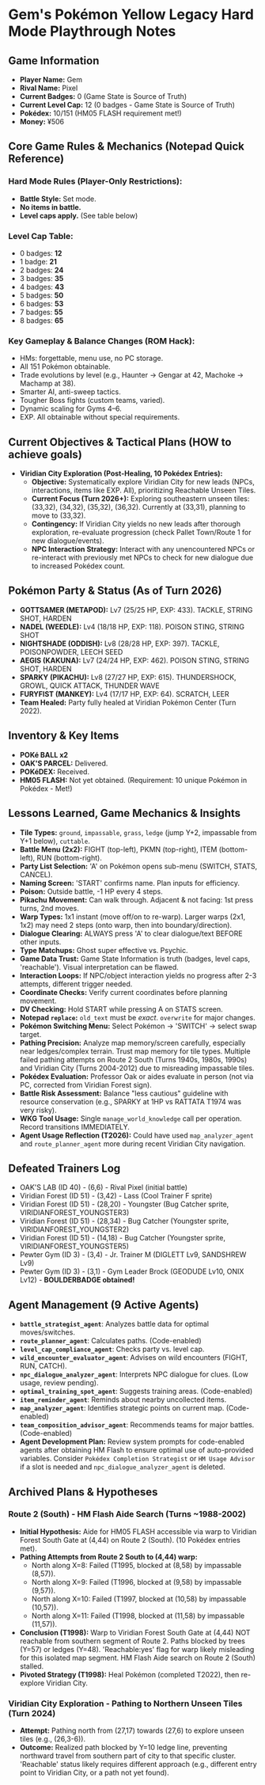 # Gem's Pokémon Yellow Legacy Hard Mode Playthrough Notes

## Game Information
*   **Player Name:** Gem
*   **Rival Name:** Pixel
*   **Current Badges:** 0 (Game State is Source of Truth)
*   **Current Level Cap:** 12 (0 badges - Game State is Source of Truth)
*   **Pokédex:** 10/151 (HM05 FLASH requirement met!)
*   **Money:** ¥506

## Core Game Rules & Mechanics (Notepad Quick Reference)
### Hard Mode Rules (Player-Only Restrictions):
*   **Battle Style:** Set mode.
*   **No items in battle.**
*   **Level caps apply.** (See table below)

### Level Cap Table:
*   0 badges: **12**
*   1 badge: **21**
*   2 badges: **24**
*   3 badges: **35**
*   4 badges: **43**
*   5 badges: **50**
*   6 badges: **53**
*   7 badges: **55**
*   8 badges: **65**

### Key Gameplay & Balance Changes (ROM Hack):
*   HMs: forgettable, menu use, no PC storage.
*   All 151 Pokémon obtainable.
*   Trade evolutions by level (e.g., Haunter → Gengar at 42, Machoke → Machamp at 38).
*   Smarter AI, anti-sweep tactics.
*   Tougher Boss fights (custom teams, varied).
*   Dynamic scaling for Gyms 4–6.
*   EXP. All obtainable without special requirements.

## Current Objectives & Tactical Plans (HOW to achieve goals)
*   **Viridian City Exploration (Post-Healing, 10 Pokédex Entries):**
    *   **Objective:** Systematically explore Viridian City for new leads (NPCs, interactions, items like EXP. All), prioritizing Reachable Unseen Tiles.
    *   **Current Focus (Turn 2026+):** Exploring southeastern unseen tiles: (33,32), (34,32), (35,32), (36,32). Currently at (33,31), planning to move to (33,32).
    *   **Contingency:** If Viridian City yields no new leads after thorough exploration, re-evaluate progression (check Pallet Town/Route 1 for new dialogue/events).
    *   **NPC Interaction Strategy:** Interact with any unencountered NPCs or re-interact with previously met NPCs to check for new dialogue due to increased Pokédex count.

## Pokémon Party & Status (As of Turn 2026)
*   **GOTTSAMER (METAPOD):** Lv7 (25/25 HP, EXP: 433). TACKLE, STRING SHOT, HARDEN
*   **NADEL (WEEDLE):** Lv4 (18/18 HP, EXP: 118). POISON STING, STRING SHOT
*   **NIGHTSHADE (ODDISH):** Lv8 (28/28 HP, EXP: 397). TACKLE, POISONPOWDER, LEECH SEED
*   **AEGIS (KAKUNA):** Lv7 (24/24 HP, EXP: 462). POISON STING, STRING SHOT, HARDEN
*   **SPARKY (PIKACHU):** Lv8 (27/27 HP, EXP: 615). THUNDERSHOCK, GROWL, QUICK ATTACK, THUNDER WAVE
*   **FURYFIST (MANKEY):** Lv4 (17/17 HP, EXP: 64). SCRATCH, LEER
*   **Team Healed:** Party fully healed at Viridian Pokémon Center (Turn 2022).

## Inventory & Key Items
*   **POKé BALL x2**
*   **OAK'S PARCEL:** Delivered.
*   **POKéDEX:** Received.
*   **HM05 FLASH:** Not yet obtained. (Requirement: 10 unique Pokémon in Pokédex - Met!)

## Lessons Learned, Game Mechanics & Insights
*   **Tile Types:** `ground`, `impassable`, `grass`, `ledge` (jump Y+2, impassable from Y+1 below), `cuttable`.
*   **Battle Menu (2x2):** FIGHT (top-left), PKMN (top-right), ITEM (bottom-left), RUN (bottom-right).
*   **Party List Selection:** 'A' on Pokémon opens sub-menu (SWITCH, STATS, CANCEL).
*   **Naming Screen:** 'START' confirms name. Plan inputs for efficiency.
*   **Poison:** Outside battle, -1 HP every 4 steps.
*   **Pikachu Movement:** Can walk through. Adjacent & not facing: 1st press turns, 2nd moves.
*   **Warp Types:** 1x1 instant (move off/on to re-warp). Larger warps (2x1, 1x2) may need 2 steps (onto warp, then into boundary/direction).
*   **Dialogue Clearing:** ALWAYS press 'A' to clear dialogue/text BEFORE other inputs.
*   **Type Matchups:** Ghost super effective vs. Psychic.
*   **Game Data Trust:** Game State Information is truth (badges, level caps, 'reachable'). Visual interpretation can be flawed.
*   **Interaction Loops:** If NPC/object interaction yields no progress after 2-3 attempts, different trigger needed.
*   **Coordinate Checks:** Verify current coordinates before planning movement.
*   **DV Checking:** Hold START while pressing A on STATS screen.
*   **Notepad `replace`:** `old_text` must be *exact*. `overwrite` for major changes.
*   **Pokémon Switching Menu:** Select Pokémon -> 'SWITCH' -> select swap target.
*   **Pathing Precision:** Analyze map memory/screen carefully, especially near ledges/complex terrain. Trust map memory for tile types. Multiple failed pathing attempts on Route 2 South (Turns 1940s, 1980s, 1990s) and Viridian City (Turns 2004-2012) due to misreading impassable tiles.
*   **Pokédex Evaluation:** Professor Oak or aides evaluate in person (not via PC, corrected from Viridian Forest sign).
*   **Battle Risk Assessment:** Balance "less cautious" guideline with resource conservation (e.g., SPARKY at 1HP vs RATTATA T1974 was very risky).
*   **WKG Tool Usage:** Single `manage_world_knowledge` call per operation. Record transitions IMMEDIATELY.
*   **Agent Usage Reflection (T2026):** Could have used `map_analyzer_agent` and `route_planner_agent` more during recent Viridian City navigation.

## Defeated Trainers Log
*   OAK'S LAB (ID 40) - (6,6) - Rival Pixel (initial battle)
*   Viridian Forest (ID 51) - (3,42) - Lass (Cool Trainer F sprite)
*   Viridian Forest (ID 51) - (28,20) - Youngster (Bug Catcher sprite, VIRIDIANFOREST_YOUNGSTER3)
*   Viridian Forest (ID 51) - (28,34) - Bug Catcher (Youngster sprite, VIRIDIANFOREST_YOUNGSTER2)
*   Viridian Forest (ID 51) - (14,18) - Bug Catcher (Youngster sprite, VIRIDIANFOREST_YOUNGSTER5)
*   Pewter Gym (ID 3) - (3,4) - Jr. Trainer M (DIGLETT Lv9, SANDSHREW Lv9)
*   Pewter Gym (ID 3) - (3,1) - Gym Leader Brock (GEODUDE Lv10, ONIX Lv12) - **BOULDERBADGE obtained!**

## Agent Management (9 Active Agents)
*   **`battle_strategist_agent`**: Analyzes battle data for optimal moves/switches.
*   **`route_planner_agent`**: Calculates paths. (Code-enabled)
*   **`level_cap_compliance_agent`**: Checks party vs. level cap.
*   **`wild_encounter_evaluator_agent`**: Advises on wild encounters (FIGHT, RUN, CATCH).
*   **`npc_dialogue_analyzer_agent`**: Interprets NPC dialogue for clues. (Low usage, review pending).
*   **`optimal_training_spot_agent`**: Suggests training areas. (Code-enabled)
*   **`item_reminder_agent`**: Reminds about nearby uncollected items.
*   **`map_analyzer_agent`**: Identifies strategic points on current map. (Code-enabled)
*   **`team_composition_advisor_agent`**: Recommends teams for major battles. (Code-enabled)
*   **Agent Development Plan:** Review system prompts for code-enabled agents after obtaining HM Flash to ensure optimal use of auto-provided variables. Consider `Pokédex Completion Strategist` or `HM Usage Advisor` if a slot is needed and `npc_dialogue_analyzer_agent` is deleted.

## Archived Plans & Hypotheses
### Route 2 (South) - HM Flash Aide Search (Turns ~1988-2002)
*   **Initial Hypothesis:** Aide for HM05 FLASH accessible via warp to Viridian Forest South Gate at (4,44) on Route 2 (South). (10 Pokédex entries met).
*   **Pathing Attempts from Route 2 South to (4,44) warp:**
    *   North along X=8: Failed (T1995, blocked at (8,58) by impassable (8,57)).
    *   North along X=9: Failed (T1996, blocked at (9,58) by impassable (9,57)).
    *   North along X=10: Failed (T1997, blocked at (10,58) by impassable (10,57)).
    *   North along X=11: Failed (T1998, blocked at (11,58) by impassable (11,57)).
*   **Conclusion (T1998):** Warp to Viridian Forest South Gate at (4,44) NOT reachable from southern segment of Route 2. Paths blocked by trees (Y=57) or ledges (Y=48). 'Reachable:yes' flag for warp likely misleading for this isolated map segment. HM Flash Aide search on Route 2 (South) stalled.
*   **Pivoted Strategy (T1998):** Heal Pokémon (completed T2022), then re-explore Viridian City.

### Viridian City Exploration - Pathing to Northern Unseen Tiles (Turn 2024)
*   **Attempt:** Pathing north from (27,17) towards (27,6) to explore unseen tiles (e.g., (26,3-6)).
*   **Outcome:** Realized path blocked by Y=10 ledge line, preventing northward travel from southern part of city to that specific cluster. 'Reachable' status likely requires different approach (e.g., different entry point to Viridian City, or a path not yet found).